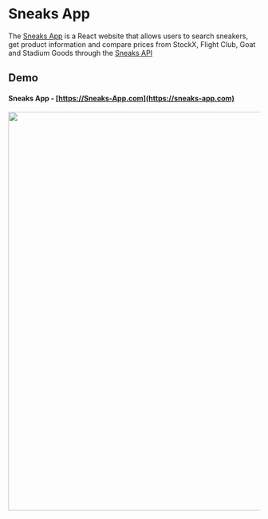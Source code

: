 # Sneaks App
The [Sneaks App](https://punchmaderei.github.io/sneaks-app/) is a React website that allows users to search sneakers, get product information and compare prices from StockX, Flight Club, Goat and Stadium Goods through the [Sneaks API](https://github.com/punchmaderei/Sneaks-API)
## Demo
#### Sneaks App - [https://Sneaks-App.com](https://sneaks-app.com)

<img src="https://github.com/punchmaderei/Sneaks-API/blob/master/Screenshots/demo.gif" width=800 align=left>



